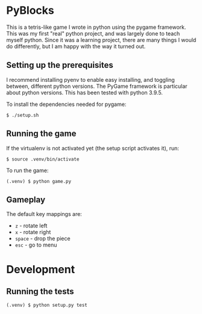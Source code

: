 # PyBlocks

This is a tetris-like game I wrote in python using the pygame framework.
This was my first "real" python project, and was largely done to teach myself python.
Since it was a learning project, there are many things I would do differently, but I am happy with the way it turned out.

## Setting up the prerequisites
I recommend installing pyenv to enable easy installing, and toggling between, different python versions.
The PyGame framework is particular about python versions. This has been tested with python 3.9.5.

To install the dependencies needed for pygame:
```shell
$ ./setup.sh
```
## Running the game
If the virtualenv is not activated yet (the setup script activates it), run:
```shell
$ source .venv/bin/activate
```
To run the game:
```shell
(.venv) $ python game.py
```

## Gameplay
The default key mappings are:
 - `z` - rotate left
 - `x` - rotate right
 - `space` - drop the piece
 - `esc` - go to menu

# Development
## Running the tests
```shell
(.venv) $ python setup.py test
``` 

